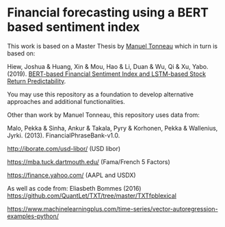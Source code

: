 # Financial forecasting using a BERT based sentiment index
This work is based on a Master Thesis by [Manuel Tonneau](https://github.com/mananeau) which in turn is based on:

Hiew, Joshua & Huang, Xin & Mou, Hao & Li, Duan & Wu, Qi & Xu, Yabo. (2019). [BERT-based Financial Sentiment Index and LSTM-based Stock Return Predictability](https://arxiv.org/pdf/1906.09024.pdf). 


You may use this repository as a foundation to develop alternative approaches and additional functionalities.

Other than work by Manuel Tonneau, this repository uses data from:

Malo, Pekka & Sinha, Ankur & Takala, Pyry & Korhonen, Pekka & Wallenius, Jyrki. (2013). FinancialPhraseBank-v1.0. 

http://iborate.com/usd-libor/ (USD libor)

https://mba.tuck.dartmouth.edu/ (Fama/French 5 Factors)

https://finance.yahoo.com/ (AAPL and USDX)

As well as code from: 
Eliasbeth Bommes (2016)
https://github.com/QuantLet/TXT/tree/master/TXTfpblexical 

https://www.machinelearningplus.com/time-series/vector-autoregression-examples-python/



